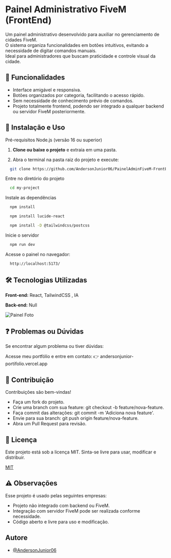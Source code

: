 # Painel Administrativo FiveM (FrontEnd)

Um painel administrativo desenvolvido para auxiliar no gerenciamento de cidades FiveM.  
O sistema organiza funcionalidades em botões intuitivos, evitando a necessidade de digitar comandos manuais.  
Ideal para administradores que buscam praticidade e controle visual da cidade.



## 📌 Funcionalidades

- Interface amigável e responsiva.
- Botões organizados por categoria, facilitando o acesso rápido.
- Sem necessidade de conhecimento prévio de comandos.
- Projeto totalmente frontend, podendo ser integrado a qualquer backend ou servidor FiveM posteriormente.

## 🚀 Instalação e Uso

Pré-requisitos
Node.js (versão 16 ou superior)


1. **Clone ou baixe o projeto** e extraia em uma pasta.  

2. Abra o terminal na pasta raiz do projeto e execute:

```bash
  git clone https://github.com/AndersonJunior06/PainelAdminFiveM-FrontEnd.git
```

Entre no diretório do projeto

```bash
  cd my-project
```

Instale as dependências

```bash
  npm install
```
```bash
  npm install lucide-react
```
```bash
  npm install -D @tailwindcss/postcss
```

Inicie o servidor

```bash
  npm run dev
```

Acesse o painel no navegador:
```bash
  http://localhost:5173/
```


## 🛠️ Tecnologias Utilizadas

**Front-end:** React, TailwindCSS , IA

**Back-end:** Null


![Painel Foto](https://i.imgur.com/w4Lf33G.png)


## ❓ Problemas ou Dúvidas

Se encontrar algum problema ou tiver dúvidas:

Acesse meu portfólio e entre em contato:
👉 andersonjunior-portifolio.vercel.app


## 🤝 Contribuição
Contribuições são bem-vindas!

- Faça um fork do projeto.
- Crie uma branch com sua feature: git checkout -b feature/nova-feature.
- Faça commit das alterações: git commit -m 'Adiciona nova feature'.
- Envie para sua branch: git push origin feature/nova-feature.
- Abra um Pull Request para revisão.
## 📄 Licença
Este projeto está sob a licença MIT. Sinta-se livre para usar, modificar e distribuir.

[MIT](https://choosealicense.com/licenses/mit/)


## ⚠️ Observações

Esse projeto é usado pelas seguintes empresas:

- Projeto não integrado com backend ou FiveM.
- Integração com servidor FiveM pode ser realizada conforme necessidade.
- Código aberto e livre para uso e modificação.

## Autore

- [@AndersonJunior06](https://github.com/AndersonJunior06)